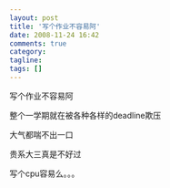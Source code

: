 ```yaml
---
layout: post
title: '写个作业不容易阿'
date: 2008-11-24 16:42
comments: true
category: 
tagline: 
tags: []
---
```

    

写个作业不容易阿

  

整个一学期就在被各种各样的deadline欺压

  

大气都喘不出一口

  

贵系大三真是不好过

  

写个cpu容易么。。。

  
  

  
  
  

